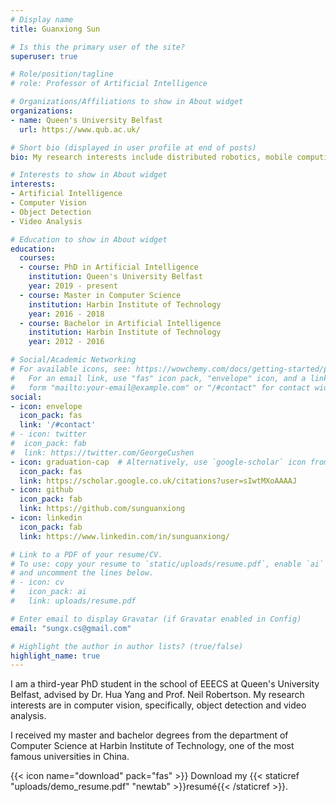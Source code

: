 ```yaml
---
# Display name
title: Guanxiong Sun

# Is this the primary user of the site?
superuser: true

# Role/position/tagline
# role: Professor of Artificial Intelligence

# Organizations/Affiliations to show in About widget
organizations:
- name: Queen's University Belfast
  url: https://www.qub.ac.uk/

# Short bio (displayed in user profile at end of posts)
bio: My research interests include distributed robotics, mobile computing and programmable matter.

# Interests to show in About widget
interests:
- Artificial Intelligence
- Computer Vision
- Object Detection
- Video Analysis

# Education to show in About widget
education:
  courses:
  - course: PhD in Artificial Intelligence
    institution: Queen's University Belfast
    year: 2019 - present
  - course: Master in Computer Science
    institution: Harbin Institute of Technology
    year: 2016 - 2018
  - course: Bachelor in Artificial Intelligence
    institution: Harbin Institute of Technology
    year: 2012 - 2016

# Social/Academic Networking
# For available icons, see: https://wowchemy.com/docs/getting-started/page-builder/#icons
#   For an email link, use "fas" icon pack, "envelope" icon, and a link in the
#   form "mailto:your-email@example.com" or "/#contact" for contact widget.
social:
- icon: envelope
  icon_pack: fas
  link: '/#contact'
# - icon: twitter
#  icon_pack: fab
#  link: https://twitter.com/GeorgeCushen
- icon: graduation-cap  # Alternatively, use `google-scholar` icon from `ai` icon pack
  icon_pack: fas
  link: https://scholar.google.co.uk/citations?user=sIwtMXoAAAAJ
- icon: github
  icon_pack: fab
  link: https://github.com/sunguanxiong
- icon: linkedin
  icon_pack: fab
  link: https://www.linkedin.com/in/sunguanxiong/

# Link to a PDF of your resume/CV.
# To use: copy your resume to `static/uploads/resume.pdf`, enable `ai` icons in `params.toml`, 
# and uncomment the lines below.
# - icon: cv
#   icon_pack: ai
#   link: uploads/resume.pdf

# Enter email to display Gravatar (if Gravatar enabled in Config)
email: "sungx.cs@gmail.com"

# Highlight the author in author lists? (true/false)
highlight_name: true
---
```


I am a third-year PhD student in the school of EEECS at Queen's University Belfast, advised by Dr. Hua Yang and Prof. Neil Robertson. My research interests are in computer vision, specifically, object detection and video analysis.

I received my master and bachelor degrees from the department of Computer Science at Harbin Institute of Technology, one of the most famous universities in China.


{{< icon name="download" pack="fas" >}} Download my {{< staticref "uploads/demo_resume.pdf" "newtab" >}}resumé{{< /staticref >}}.
